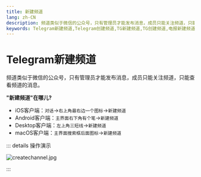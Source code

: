 ```yaml
---
title: 新建频道
lang: zh-CN
description: 频道类似于微信的公众号，只有管理员才能发布消息，成员只能关注频道，只能查看频道的消息。本文介绍了如何创建Telegram频道。访问TGwiki - Telegram知识库，了解更多Telegram使用技巧。
keywords: Telegram新建频道,Telegram创建频道,TG新建频道,TG创建频道,电报新建频道,电报创建频道,Telegram功能,TGwiki,Telegram知识库
---
```


# Telegram新建频道

频道类似于微信的公众号，只有管理员才能发布消息，成员只能关注频道，只能查看频道的消息。

**"新建频道"在哪儿?**

- iOS客户端：`对话`->`右上角最右边一个图标`->`新建频道`
- Android客户端：`主界面右下角有个笔`->`新建频道`
- Desktop客户端：`左上角三短线`->`新建频道`
- macOS客户端：`主界面搜索框后面图标`->`新建频道`

::: details 操作演示

![createchannel.jpg](https://s2.loli.net/2024/01/27/FMdlAfjPSyaGHDU.jpg)

:::
